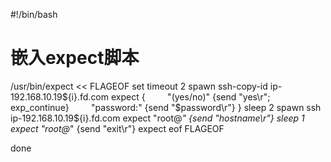 <!--
 * @Author: wjn
 * @Date: 2020-07-08 17:17:53
 * @LastEditors: wjn
 * @LastEditTime: 2020-07-08 17:18:08
--> 

#!/bin/bash

# 嵌入expect脚本
/usr/bin/expect << FLAGEOF
set timeout 2
spawn ssh-copy-id ip-192.168.10.19${i}.fd.com
expect {
        "(yes/no)" {send "yes\r"; exp_continue}
        "password:" {send "$password\r"}
}
sleep 2
spawn ssh ip-192.168.10.19${i}.fd.com
expect "root@*"  {send "hostname\r"}
sleep 1
expect "root@*"  {send "exit\r"}
expect eof 
FLAGEOF


done